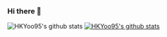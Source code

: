 ### Hi there 👋

<!--
**HKYoo95/HKYoo95** is a ✨ _special_ ✨ repository because its `README.md` (this file) appears on your GitHub profile.

Here are some ideas to get you started:

- 🔭 I’m currently working on ...
- 🌱 I’m currently learning ...
- 👯 I’m looking to collaborate on ...
- 🤔 I’m looking for help with ...
- 💬 Ask me about ...
- 📫 How to reach me: ...
- 😄 Pronouns: ...
- ⚡ Fun fact: ...
-->

![HKYoo95's github stats](https://github-readme-stats.vercel.app/api?username=HKYoo95&show_icons=true)
[![HKYoo95's github stats](https://github-readme-stats.vercel.app/api/top-langs/?username=HKYoo95&show_icons=true&hide_border=true&title_color=004386&icon_color=004386&layout=compact)](https://github.com/HKYoo95)
